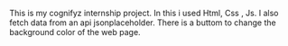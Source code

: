 This is my cognifyz internship project.
In this i used Html, Css , Js.
I also fetch data from an api jsonplaceholder.
There is a buttom to change the background color of the web page.
